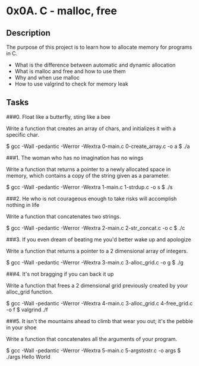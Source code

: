# 0x0A. C - malloc, free

## Description

The purpose of this project is to learn how to allocate memory for programs in C.

 - What is the difference between automatic and dynamic allocation
 - What is malloc and free and how to use them
 - Why and when use malloc
 - How to use valgrind to check for memory leak


## Tasks

###0. Float like a butterfly, sting like a bee

Write a function that creates an array of chars, and initializes it with a specific char.

$ gcc -Wall -pedantic -Werror -Wextra 0-main.c 0-create\_array.c -o a
$ ./a

###1. The woman who has no imagination has no wings

Write a function that returns a pointer to a newly allocated space in memory, which contains a copy of the string given as a parameter.

$ gcc -Wall -pedantic -Werror -Wextra 1-main.c 1-strdup.c -o s
$ ./s 

###2. He who is not courageous enough to take risks will accomplish nothing in life

Write a function that concatenates two strings.

$ gcc -Wall -pedantic -Werror -Wextra 2-main.c 2-str\_concat.c -o c
$ ./c

###3. If you even dream of beating me you'd better wake up and apologize

Write a function that returns a pointer to a 2 dimensional array of integers.

$ gcc -Wall -pedantic -Werror -Wextra 3-main.c 3-alloc\_grid.c -o g
$ ./g 

###4. It's not bragging if you can back it up

Write a function that frees a 2 dimensional grid previously created by your alloc\_grid function.

$ gcc -Wall -pedantic -Werror -Wextra 4-main.c 3-alloc\_grid.c 4-free\_grid.c -o f
$ valgrind ./f

###5. It isn't the mountains ahead to climb that wear you out; it's the pebble in your shoe

Write a function that concatenates all the arguments of your program.

$ gcc -Wall -pedantic -Werror -Wextra 5-main.c 5-argstostr.c -o args
$ ./args Hello World
